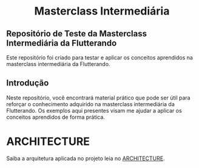 # <p align="center">Masterclass Intermediária</p>

## Repositório de Teste da Masterclass Intermediária da Flutterando

Este repositório foi criado para testar e aplicar os conceitos aprendidos na masterclass intermediária da Flutterando. 

## Introdução

Neste repositório, você encontrará material prático que pode ser útil para reforçar o conhecimento adquirido na masterclass intermediária da Flutterando. Os exemplos aqui presentes visam me ajudar a aplicar os conceitos aprendidos de forma prática.

# ARCHITECTURE

Saiba a arquitetura aplicada no projeto leia no [ARCHITECTURE](ARCHITECTURE.md).